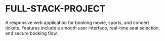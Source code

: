 # FULL-STACK-PROJECT
A responsive web application for booking movie, sports, and concert tickets. Features include a smooth user interface, real-time seat selection, and secure booking flow.
